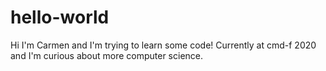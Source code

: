 # hello-world

Hi I'm Carmen and I'm trying to learn some code! Currently at cmd-f 2020 and I'm curious about more computer science.
